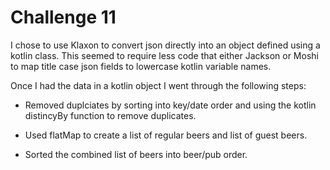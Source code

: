 # Challenge 11

I chose to use Klaxon to convert json directly into an object defined using a kotlin class. This seemed to require less code that either Jackson or Moshi to map title case json fields to lowercase kotlin variable names.

Once I had the data in a kotlin object I went through the following steps:

* Removed duplciates by sorting into key/date order and using the kotlin distincyBy function to remove duplicates.

* Used flatMap to create a list of regular beers and list of guest beers.

* Sorted the combined list of beers into beer/pub order.
